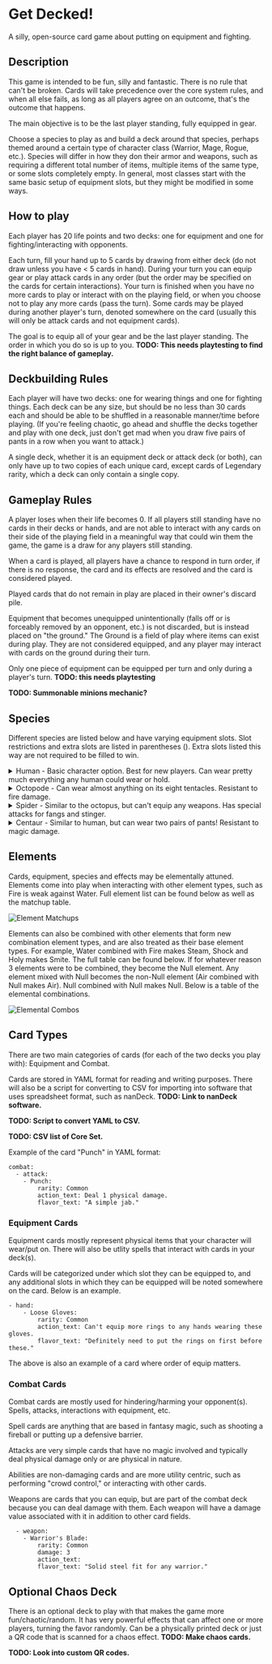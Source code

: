 # Get Decked!

A silly, open-source card game about putting on equipment and fighting.

## Description

This game is intended to be fun, silly and fantastic. There is no rule that can't be broken. Cards will take precedence over the core system rules, and when all else fails, as long as all players agree on an outcome, that's the outcome that happens.

The main objective is to be the last player standing, fully equipped in gear.

Choose a species to play as and build a deck around that species, perhaps themed around a certain type of character class (Warrior, Mage, Rogue, etc.). Species will differ in how they don their armor and weapons, such as requiring a different total number of items, multiple items of the same type, or some slots completely empty. In general, most classes start with the same basic setup of equipment slots, but they might be modified in some ways.

## How to play

Each player has 20 life points and two decks: one for equipment and one for fighting/interacting with opponents. 

Each turn, fill your hand up to 5 cards by drawing from either deck (do not draw unless you have < 5 cards in hand). During your turn you can equip gear or play attack cards in any order (but the order may be specified on the cards for certain interactions). Your turn is finished when you have no more cards to play or interact with on the playing field, or when you choose not to play any more cards (pass the turn). Some cards may be played during another player's turn, denoted somewhere on the card (usually this will only be attack cards and not equipment cards).

The goal is to equip all of your gear and be the last player standing. The order in which you do so is up to you. **TODO: This needs playtesting to find the right balance of gameplay.**

## Deckbuilding Rules

Each player will have two decks: one for wearing things and one for fighting things. Each deck can be any size, but should be no less than 30 cards each and should be able to be shuffled in a reasonable manner/time before playing. (If you're feeling chaotic, go ahead and shuffle the decks together and play with one deck, just don't get mad when you draw five pairs of pants in a row when you want to attack.)

A single deck, whether it is an equipment deck or attack deck (or both), can only have up to two copies of each unique card, except cards of Legendary rarity, which a deck can only contain a single copy.

## Gameplay Rules

A player loses when their life becomes 0. If all players still standing have no cards in their decks or hands, and are not able to interact with any cards on their side of the playing field in a meaningful way that could win them the game, the game is a draw for any players still standing.

When a card is played, all players have a chance to respond in turn order, if there is no response, the card and its effects are resolved and the card is considered played.

Played cards that do not remain in play are placed in their owner's discard pile.

Equipment that becomes unequipped unintentionally (falls off or is forceably removed by an opponent, etc.) is not discarded, but is instead placed on "the ground." The Ground is a field of play where items can exist during play. They are not considered equipped, and any player may interact with cards on the ground during their turn.

Only one piece of equipment can be equipped per turn and only during a player's turn. **TODO: this needs playtesting**

**TODO: Summonable minions mechanic?**

## Species

Different species are listed below and have varying equipment slots. Slot restrictions and extra slots are listed in parentheses (). Extra slots listed this way are not required to be filled to win.

<details>
  <summary>Human - Basic character option. Best for new players. Can wear pretty much everything any human could wear or hold.</summary>
  
  Class: Humanoid

  - Head (eyes, ears, nose, lips, face) (can also wear pants items on head)
  - Neck 
  - Shoulders (can wear two different shoulder items at half the potency of their effects)
  - Chest (can wear multiple thin layers underneath armor)
  - Waist (same as neck slot)
  - Legs
  - (Wrists) (can wear multiple lightweight wrists such as bracelets)
  - Hands (can wear two different gloves at half the potency of each of their effects)
  - Finger x2 (Finger x6)
  - Feet (Can wear two different feet items at half the potency of their effects) (Ankle x2 similar to wrists) (Toe x10)

</details>

<details>
  <summary>Octopode - Can wear almost anything on its eight tentacles. Resistant to fire damage.</summary>

  Class: Cephalopod
  
  - Head (eyes, beak, face)
  - Neck/Waist
  - Tentacle x8 (Can hold/wear everything except helmets.)

</details>

<details>
  <summary>Spider - Similar to the octopus, but can't equip any weapons. Has special attacks for fangs and stinger.</summary>

  Class: Arthropod
  
  - Head (fangs, face, eyes)
  - Neck
  - Leg x8 (Can wear anything except helmets, can't hold anything.)

</details>

<details>
  <summary>Centaur - Similar to human, but can wear two pairs of pants! Resistant to magic damage.</summary>

  Class: Humanoid, Horseanoid
  
  - Head (eyes, ears, nose, lips, face) (can also wear pants items on head)
  - Neck (can wear any number of necklaces, but for each added necklace **TODO: some sort of hinderance goes here**)
  - Shoulders (can wear two different shoulder items at half the potency of their effects)
  - Chest (can wear multiple thin layers underneath armor)
  - Waist (same as neck slot)
  - Legs x2 (Both leg slots can filled with 1 horse armor, or 2 horse armors at half their potency)
  - (Wrists) (can wear multiple lightweight wrists such as bracelets)
  - Hands
  - Finger x2 (Finger x6)
  - Feet (Can wear 4 different feet items at 1/4 the potency of their effects) (Ankle x2 similar to wrists)

</details>

## Elements

Cards, equipment, species and effects may be elementally attuned. Elements come into play when interacting with other element types, such as Fire is weak against Water. Full element list can be found below as well as the matchup table.

![Element Matchups](https://github.com/Nopfed/get-decked/assets/15887241/4437306e-a0f0-46e5-823e-fa919364d1ef)


Elements can also be combined with other elements that form new combination element types, and are also treated as their base element types. For example, Water combined with Fire makes Steam, Shock and Holy makes Smite. The full table can be found below. If for whatever reason 3 elements were to be combined, they become the Null element. Any element mixed with Null becomes the non-Null element (Air combined with Null makes Air). Null combined with Null makes Null. Below is a table of the elemental combinations. 

![Elemental Combos](https://github.com/Nopfed/get-decked/assets/15887241/c141b6aa-aef3-42d1-8dfd-2718ec7fc234)


## Card Types

There are two main categories of cards (for each of the two decks you play with): Equipment and Combat.

Cards are stored in YAML format for reading and writing purposes. There will also be a script for converting to CSV for importing into software that uses spreadsheet format, such as nanDeck. **TODO: Link to nanDeck software.**

**TODO: Script to convert YAML to CSV.**

**TODO: CSV list of Core Set.**

Example of the card "Punch" in YAML format:

```
combat:
  - attack:
    - Punch:
        rarity: Common
        action_text: Deal 1 physical damage.
        flavor_text: "A simple jab."

```

### Equipment Cards

Equipment cards mostly represent physical items that your character will wear/put on. There will also be utlity spells that interact with cards in your deck(s).

Cards will be categorized under which slot they can be equipped to, and any additional slots in which they can be equipped will be noted somewhere on the card. Below is an example.

```
- hand:
    - Loose Gloves:
        rarity: Common
        action_text: Can't equip more rings to any hands wearing these gloves.
        flavor_text: "Definitely need to put the rings on first before these."
```

The above is also an example of a card where order of equip matters.

### Combat Cards

Combat cards are mostly used for hindering/harming your opponent(s). Spells, attacks, interactions with equipment, etc.

Spell cards are anything that are based in fantasy magic, such as shooting a fireball or putting up a defensive barrier.

Attacks are very simple cards that have no magic involved and typically deal physical damage only or are physical in nature.

Abilities are non-damaging cards and are more utility centric, such as performing "crowd control," or interacting with other cards.

Weapons are cards that you can equip, but are part of the combat deck because you can deal damage with them. Each weapon will have a damage value associated with it in addition to other card fields.

```
  - weapon:
    - Warrior's Blade:
        rarity: Common
        damage: 3
        action_text: 
        flavor_text: "Solid steel fit for any warrior."
```

## Optional Chaos Deck

There is an optional deck to play with that makes the game more fun/chaotic/random. It has very powerful effects that can affect one or more players, turning the favor randomly. Can be a physically printed deck or just a QR code that is scanned for a chaos effect. **TODO: Make chaos cards.**

**TODO: Look into custom QR codes.**
